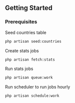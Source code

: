 <!-- GETTING STARTED -->
## Getting Started

### Prerequisites

Seed countries table
  ```sh
  php artisan seed:countries
  ```

Create stats jobs
  ```sh
  php artisan fetch:stats
  ```

Run stats jobs
  ```sh
  php artisan queue:work
  ```

Run scheduler to run jobs hourly
  ```sh
  php artisan schedule:work
  ```
